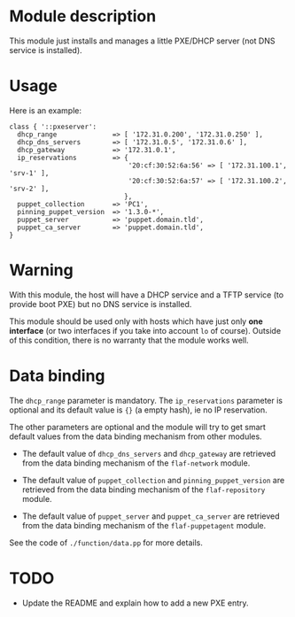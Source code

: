 # Module description

This module just installs and manages a little PXE/DHCP server
(not DNS service is installed).

# Usage

Here is an example:

```puppet
class { '::pxeserver':
  dhcp_range              => [ '172.31.0.200', '172.31.0.250' ],
  dhcp_dns_servers        => [ '172.31.0.5', '172.31.0.6' ],
  dhcp_gateway            => '172.31.0.1',
  ip_reservations         => {
                              '20:cf:30:52:6a:56' => [ '172.31.100.1', 'srv-1' ],
                              '20:cf:30:52:6a:57' => [ '172.31.100.2', 'srv-2' ],
                             },
  puppet_collection       => 'PC1',
  pinning_puppet_version  => '1.3.0-*',
  puppet_server           => 'puppet.domain.tld',
  puppet_ca_server        => 'puppet.domain.tld',
}
```

# Warning

With this module, the host will have a DHCP service and
a TFTP service (to provide boot PXE) but no DNS service
is installed.

This module should be used only with hosts which have
just only **one interface** (or two interfaces if you take
into account `lo` of course). Outside of this condition,
there is no warranty that the module works well.


# Data binding

The `dhcp_range` parameter is mandatory.
The `ip_reservations` parameter is optional and its default
value is `{}` (a empty hash), ie no IP reservation.

The other parameters are optional and the module will try to
get smart default values from the data binding mechanism
from other modules.

* The default value of `dhcp_dns_servers` and `dhcp_gateway`
are retrieved from the data binding mechanism of the
`flaf-network` module.

* The default value of `puppet_collection` and `pinning_puppet_version`
are retrieved from the data binding mechanism of the
`flaf-repository` module.

* The default value of `puppet_server` and `puppet_ca_server`
are retrieved from the data binding mechanism of the
`flaf-puppetagent` module.

See the code of `./function/data.pp` for more details.


# TODO

* Update the README and explain how to add
a new PXE entry.


